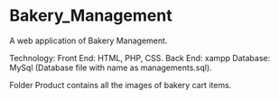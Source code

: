 # Bakery_Management
A web application of Bakery Management.

Technology:
Front End: HTML, PHP, CSS. 
Back End: xampp
Database: MySql (Database file with name as managements.sql).

Folder Product contains all the images of bakery cart items.

